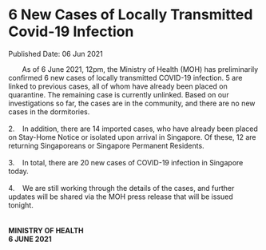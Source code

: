 <html>
    <meta http-equiv="Content-Type" content="text/html; charset=utf-8"/>
    <meta charset="utf-8"/>
    <title>6 New Cases of Locally Transmitted Covid-19 Infection </title>
    <body><h1>6 New Cases of Locally Transmitted Covid-19 Infection </h1>
    <p>Published Date: 06 Jun 2021</p> &nbsp; &nbsp; &nbsp; &nbsp;As of 6 June 2021, 12pm, the Ministry of Health (MOH) has preliminarily confirmed 6 new cases of locally transmitted COVID-19 infection. 5 are linked to previous cases, all of whom have already been placed on quarantine. The remaining case is currently unlinked. Based on our investigations so far, the cases are in the community, and there are no new cases in the dormitories.<br><br>2.&nbsp; &nbsp; In addition, there are 14 imported cases, who have already been placed on Stay-Home Notice or isolated upon arrival in Singapore. Of these, 12 are returning Singaporeans or Singapore Permanent Residents.<br><br>3.&nbsp; &nbsp; In total, there are 20 new cases of COVID-19 infection in Singapore today.<br><br>4.&nbsp; &nbsp; We are still working through the details of the cases, and further updates will be shared via the MOH press release that will be issued tonight.&nbsp;<br><br><br><strong>MINISTRY OF HEALTH<br>6 JUNE 2021&nbsp;<br><br></strong></body>
</html>